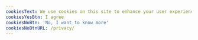 ```yaml
---
cookiesText: We use cookies on this site to enhance your user experience.
cookiesYesBtn: I agree
cookiesNoBtn: 'No, I want to know more'
cookiesNoBtnURL: /privacy/
---
```


